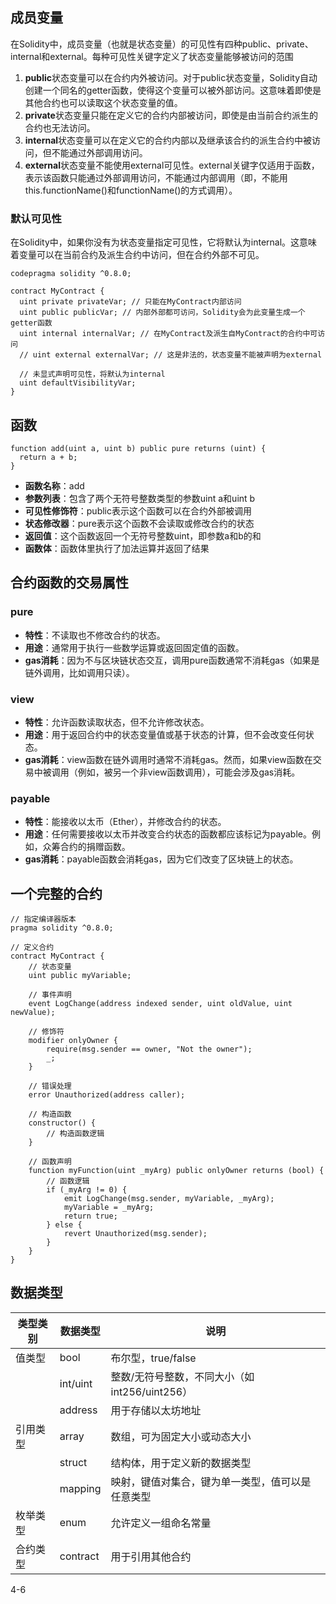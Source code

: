 ## 成员变量
在Solidity中，成员变量（也就是状态变量）的可见性有四种public、private、internal和external。每种可见性关键字定义了状态变量能够被访问的范围

1. **public**状态变量可以在合约内外被访问。对于public状态变量，Solidity自动创建一个同名的getter函数，使得这个变量可以被外部访问。这意味着即使是其他合约也可以读取这个状态变量的值。
2. **private**状态变量只能在定义它的合约内部被访问，即使是由当前合约派生的合约也无法访问。
3. **internal**状态变量可以在定义它的合约内部以及继承该合约的派生合约中被访问，但不能通过外部调用访问。
4. **external**状态变量不能使用external可见性。external关键字仅适用于函数，表示该函数只能通过外部调用访问，不能通过内部调用（即，不能用this.functionName()和functionName()的方式调用）。

### 默认可见性
在Solidity中，如果你没有为状态变量指定可见性，它将默认为internal。这意味着变量可以在当前合约及派生合约中访问，但在合约外部不可见。

```solidity
codepragma solidity ^0.8.0;

contract MyContract {
  uint private privateVar; // 只能在MyContract内部访问
  uint public publicVar; // 内部外部都可访问，Solidity会为此变量生成一个getter函数
  uint internal internalVar; // 在MyContract及派生自MyContract的合约中可访问
  // uint external externalVar; // 这是非法的，状态变量不能被声明为external

  // 未显式声明可见性，将默认为internal
  uint defaultVisibilityVar;
}
```

## 函数
```solidity
function add(uint a, uint b) public pure returns (uint) {
  return a + b;
}
```

+ **函数名称**：add
+ **参数列表**：包含了两个无符号整数类型的参数uint a和uint b
+ **可见性修饰符**：public表示这个函数可以在合约外部被调用
+ **状态修改器**：pure表示这个函数不会读取或修改合约的状态
+ **返回值**：这个函数返回一个无符号整数uint，即参数a和b的和
+ **函数体**：函数体里执行了加法运算并返回了结果

## 合约函数的交易属性
### pure
+ **特性**：不读取也不修改合约的状态。
+ **用途**：通常用于执行一些数学运算或返回固定值的函数。
+ **gas消耗**：因为不与区块链状态交互，调用pure函数通常不消耗gas（如果是链外调用，比如调用只读）。

### view
+ **特性**：允许函数读取状态，但不允许修改状态。
+ **用途**：用于返回合约中的状态变量值或基于状态的计算，但不会改变任何状态。
+ **gas消耗**：view函数在链外调用时通常不消耗gas。然而，如果view函数在交易中被调用（例如，被另一个非view函数调用），可能会涉及gas消耗。

### payable
+ **特性**：能接收以太币（Ether），并修改合约的状态。
+ **用途**：任何需要接收以太币并改变合约状态的函数都应该标记为payable。例如，众筹合约的捐赠函数。
+ **gas消耗**：payable函数会消耗gas，因为它们改变了区块链上的状态。

## 一个完整的合约
```solidity
// 指定编译器版本
pragma solidity ^0.8.0;

// 定义合约
contract MyContract {
    // 状态变量
    uint public myVariable;

    // 事件声明
    event LogChange(address indexed sender, uint oldValue, uint newValue);

    // 修饰符
    modifier onlyOwner {
        require(msg.sender == owner, "Not the owner");
        _;
    }

    // 错误处理
    error Unauthorized(address caller);

    // 构造函数
    constructor() {
        // 构造函数逻辑
    }

    // 函数声明
    function myFunction(uint _myArg) public onlyOwner returns (bool) {
        // 函数逻辑
        if (_myArg != 0) {
            emit LogChange(msg.sender, myVariable, _myArg);
            myVariable = _myArg;
            return true;
        } else {
            revert Unauthorized(msg.sender);
        }
    }
}
```

## 数据类型
| **类型类别** | **数据类型** | **说明** |
| --- | --- | --- |
| 值类型 | bool | 布尔型，true/false |
|  | int/uint | 整数/无符号整数，不同大小（如int256/uint256） |
|  | address | 用于存储以太坊地址 |
| 引用类型 | array | 数组，可为固定大小或动态大小 |
|  | struct | 结构体，用于定义新的数据类型 |
|  | mapping | 映射，键值对集合，键为单一类型，值可以是任意类型 |
| 枚举类型 | enum | 允许定义一组命名常量 |
| 合约类型 | contract | 用于引用其他合约 |


4-6  
   
 

